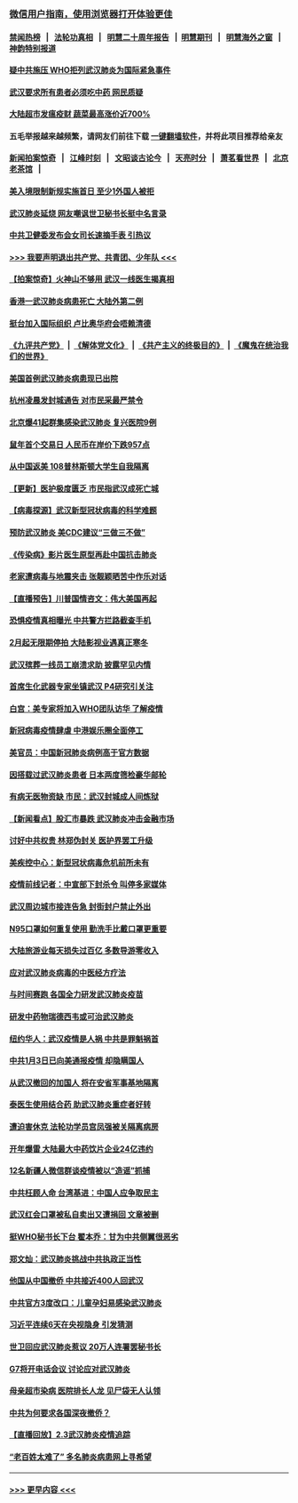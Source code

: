 ### [微信用户指南，使用浏览器打开体验更佳](https://github.com/gfw-breaker/banned-news1/blob/master/indexes/wechat-guide.md?t=0)
#### [禁闻热榜](热点新闻.md?t=0)  &nbsp;&nbsp;|&nbsp;&nbsp; [法轮功真相](https://github.com/gfw-breaker/truth/blob/master/README.md?t=0) &nbsp;&nbsp;|&nbsp;&nbsp; [明慧二十周年报告](https://github.com/gfw-breaker/mh-reports/blob/master/README.md?t=0) &nbsp;&nbsp;|&nbsp;&nbsp;[明慧期刊](https://github.com/gfw-breaker/mh-qikan) &nbsp;&nbsp;|&nbsp;&nbsp; [明慧海外之窗](https://github.com/gfw-breaker/mh-news/blob/master/README.md?t=0) &nbsp;&nbsp;|&nbsp;&nbsp; [神韵特别报道](https://github.com/gfw-breaker/mh-news/blob/master/shenyun.md?t=0)
#### [疑中共施压 WHO拒列武汉肺炎为国际紧急事件](../pages/nsc413/n11843031.md?t=02041555) 
#### [武汉要求所有患者必须吃中药 网民质疑](../pages/nsc413/n11842894.md?t=02041555) 
#### [大陆超市发瘟疫财 蔬菜最高涨价近700%](../pages/nsc413/n11842780.md?t=02041555) 
#### 五毛举报越来越频繁，请网友们前往下载 [一键翻墙软件](https://github.com/gfw-breaker/ssr-accounts)，并将此项目推荐给亲友
#### [新闻拍案惊奇](https://github.com/gfw-breaker/banned-news1/blob/master/pages/link4.md) &nbsp;&nbsp;|&nbsp;&nbsp; [江峰时刻](https://github.com/gfw-breaker/banned-news1/blob/master/pages/link4.md) &nbsp;&nbsp;|&nbsp;&nbsp; [文昭谈古论今](https://github.com/gfw-breaker/banned-news1/blob/master/pages/link4.md) &nbsp;&nbsp;|&nbsp;&nbsp; [天亮时分](https://github.com/gfw-breaker/banned-news1/blob/master/pages/link4.md) &nbsp;&nbsp;|&nbsp;&nbsp; [萧茗看世界](https://github.com/gfw-breaker/banned-news1/blob/master/pages/link4.md) &nbsp;&nbsp;|&nbsp;&nbsp; [北京老茶馆](https://github.com/gfw-breaker/banned-news1/blob/master/pages/link4.md) &nbsp;&nbsp;|&nbsp;&nbsp; 
#### [美入境限制新规实施首日 至少1外国人被拒](../pages/nsc413/n11843058.md?t=02041555) 
#### [武汉肺炎延烧 网友嘲讽世卫秘书长挺中名言录](../pages/nsc413/n11843056.md?t=02041555) 
#### [中共卫健委发布会女司长速摘手表 引热议](../pages/nsc413/n11843116.md?t=02041555) 
#### [>>> 我要声明退出共产党、共青团、少年队 <<<](https://github.com/begood0513/goodnews/blob/master/quit/letter.md) 
#### [【拍案惊奇】火神山不够用 武汉一线医生揭真相](../pages/nsc413/n11842682.md?t=02041555) 
#### [香港一武汉肺炎病患死亡 大陆外第二例](../pages/nsc413/n11843026.md?t=02041555) 
#### [挺台加入国际组织 卢比奥华府会唔赖清德](../pages/nsc413/n11843023.md?t=02041555) 
#### [《九评共产党》](https://github.com/begood0513/9ping.md/blob/master/README.md) &nbsp;|&nbsp; [《解体党文化》](../../../../jtdwh.md/blob/master/README.md)  &nbsp;|&nbsp; [《共产主义的终极目的》](../../../../gczydzjmd.md/blob/master/README.md) &nbsp;|&nbsp; [《魔鬼在统治我们的世界》](../../../../mgztzwmdsj.md/blob/master/README.md) 
#### [美国首例武汉肺炎病患现已出院](../pages/nsc413/n11842740.md?t=02041555) 
#### [杭州凌晨发封城通告 对市民采最严禁令](../pages/nsc413/n11842758.md?t=02041555) 
#### [北京爆41起群集感染武汉肺炎 复兴医院9例](../pages/nsc413/n11841955.md?t=02041555) 
#### [鼠年首个交易日 人民币在岸价下跌957点](../pages/nsc413/n11842681.md?t=02041555) 
#### [从中国返美 108普林斯顿大学生自我隔离](../pages/nsc413/n11842714.md?t=02041555) 
#### [【更新】医护极度匮乏 市民指武汉成死亡城](../pages/nsc413/n11801312.md?t=02041555) 
#### [【病毒探源】武汉新型冠状病毒的科学难题](../pages/nsc413/n11842176.md?t=02041555) 
#### [预防武汉肺炎 美CDC建议“三做三不做”](../pages/nsc413/n11842700.md?t=02041555) 
#### [《传染病》影片医生原型再赴中国抗击肺炎](../pages/nsc413/n11842626.md?t=02041555) 
#### [老家遭病毒与地震夹击 张靓颖晒苦中作乐对话](../pages/nsc413/n11842054.md?t=02041555) 
#### [【直播预告】川普国情咨文：伟大美国再起](../pages/nsc413/n11842079.md?t=02041555) 
#### [恐惧疫情真相曝光 中共警方拦路截查手机](../pages/nsc413/n11842396.md?t=02041555) 
#### [2月起无限期停拍 大陆影视业遇真正寒冬](../pages/nsc413/n11842344.md?t=02041555) 
#### [武汉殡葬一线员工崩溃求助 披露罕见内情](../pages/nsc413/n11842482.md?t=02041555) 
#### [首席生化武器专家坐镇武汉 P4研究引关注](../pages/nsc413/n11842412.md?t=02041555) 
#### [白宫：美专家将加入WHO团队访华 了解疫情](../pages/nsc413/n11842198.md?t=02041555) 
#### [新冠病毒疫情肆虐 中港娱乐圈全面停工](../pages/nsc413/n11842193.md?t=02041555) 
#### [美官员：中国新冠肺炎病例高于官方数据](../pages/nsc413/n11842452.md?t=02041555) 
#### [因搭载过武汉肺炎患者 日本两度筛检豪华邮轮](../pages/nsc413/n11842447.md?t=02041555) 
#### [有病无医物资缺 市民：武汉封城成人间炼狱](../pages/nsc413/n11839878.md?t=02041555) 
#### [【新闻看点】股汇市暴跌 武汉肺炎冲击金融市场](../pages/nsc413/n11842216.md?t=02041555) 
#### [讨好中共权贵 林郑伪封关 医护界罢工升级](../pages/nsc413/n11842359.md?t=02041555) 
#### [美疾控中心：新型冠状病毒危机前所未有](../pages/nsc413/n11842406.md?t=02041555) 
#### [疫情前线记者：中宣部下封杀令 叫停多家媒体](../pages/nsc413/n11842178.md?t=02041555) 
#### [武汉周边城市接连告急 封街封户禁止外出](../pages/nsc413/n11842277.md?t=02041555) 
#### [N95口罩如何重复使用 勤洗手比戴口罩更重要](../pages/nsc413/n11842236.md?t=02041555) 
#### [大陆旅游业每天损失过百亿 多数导游零收入](../pages/nsc413/n11842179.md?t=02041555) 
#### [应对武汉肺炎病毒的中医经方疗法](../pages/nsc413/n11842157.md?t=02041555) 
#### [与时间赛跑  各国全力研发武汉肺炎疫苗](../pages/nsc413/n11842149.md?t=02041555) 
#### [研发中药物瑞德西韦或可治武汉肺炎](../pages/nsc413/n11842100.md?t=02041555) 
#### [纽约华人：武汉疫情是人祸 中共是罪魁祸首](../pages/nsc413/n11840631.md?t=02041555) 
#### [中共1月3日已向美通报疫情 却隐瞒国人](../pages/nsc413/n11841978.md?t=02041555) 
#### [从武汉撤回的加国人 将在安省军事基地隔离](../pages/nsc413/n11840777.md?t=02041555) 
#### [泰医生使用结合药 助武汉肺炎重症者好转](../pages/nsc413/n11842096.md?t=02041555) 
#### [遭迫害休克 法轮功学员宫凤强被关隔离病房](../pages/nsc413/n11841492.md?t=02041555) 
#### [开年爆雷  大陆最大中药饮片企业24亿违约](../pages/nsc413/n11841904.md?t=02041555) 
#### [12名新疆人微信群谈疫情被以“造谣”抓捕](../pages/nsc413/n11839897.md?t=02041555) 
#### [中共枉顾人命 台湾基进：中国人应争取民主](../pages/nsc413/n11841532.md?t=02041555) 
#### [武汉红会口罩被私自卖出又遭捐回 文章被删](../pages/nsc413/n11841871.md?t=02041555) 
#### [挺WHO秘书长下台 翟本乔：甘为中共侧翼很恶劣](../pages/nsc413/n11841484.md?t=02041555) 
#### [郑文灿：武汉肺炎挑战中共执政正当性](../pages/nsc413/n11841537.md?t=02041555) 
#### [他国从中国撤侨 中共接近400人回武汉](../pages/nsc413/n11841290.md?t=02041555) 
#### [中共官方3度改口：儿童孕妇易感染武汉肺炎](../pages/nsc413/n11841631.md?t=02041555) 
#### [习近平连续6天在央视隐身 引发猜测](../pages/nsc413/n11841881.md?t=02041555) 
#### [世卫回应武汉肺炎惹议 20万人连署罢秘书长](../pages/nsc413/n11841664.md?t=02041555) 
#### [G7将开电话会议 讨论应对武汉肺炎](../pages/nsc413/n11841658.md?t=02041555) 
#### [母亲超市染病 医院排长人龙 见尸袋无人认领](../pages/nsc413/n11841762.md?t=02041555) 
#### [中共为何要求各国深夜撤侨？](../pages/nsc413/n11841731.md?t=02041555) 
#### [【直播回放】2.3武汉肺炎疫情追踪](../pages/nsc413/n11841577.md?t=02041555) 
#### [“老百姓太难了” 多名肺炎病患网上寻希望](../pages/nsc413/n11841565.md?t=02041555) 

----
#### [ >>> 更早内容 <<< ](../indexes/nsc413-earlier.md)
